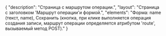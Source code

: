 {
"description": "Страница с маршрутом операции.",
"layout": "Страница с заголовком 'Маршрут операции'и формой.",
"elements": "Форма: name (текст, name), Сохранить (кнопка, при клике выполняется операция создания записи, маршрут операции определяется атрибутом 'route', вызываемый метод POST)."
}
